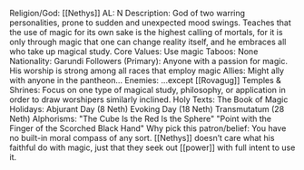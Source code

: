 Religion/God: [[Nethys]]
AL: N
Description: God of two warring personalities, prone to sudden and unexpected mood swings. Teaches
that the use of magic for its own sake is the highest calling of mortals, for it is only through
magic that one can change reality itself, and he embraces all who take up magical study.
Core Values: Use magic
Taboos: None
Nationality: Garundi
Followers (Primary): Anyone with a passion for magic. His 
worship is strong among all races 
that employ magic
Allies: Might ally with 
anyone in the 
pantheon...
Enemies: ...except [[Rovagug]]
Temples & Shrines: Focus on one type of magical study, 
philosophy, or application in order to 
draw worshipers similarly inclined.
Holy Texts: The Book of Magic
Holidays: Abjurant Day (8 Neth)
Evoking Day (18 Neth)
Transmutatum (28 Neth)
Alphorisms: "The Cube Is the Red Is the Sphere"
"Point with the Finger of the Scorched Black Hand"
Why pick this patron/belief: You have no built-in moral compass of any sort. [[Nethys]] doesn’t care what 
his faithful do with magic, just that they seek out [[power]] with full intent to 
use it.
